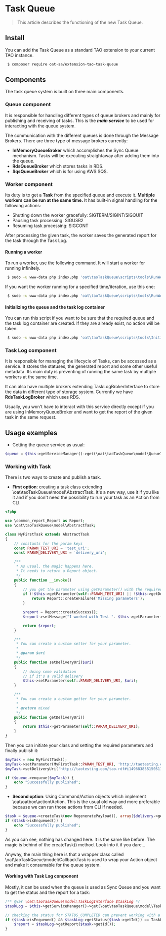 # Task Queue

> This article describes the functioning of the new Task Queue.

## Install

You can add the Task Queue as a standard TAO extension to your current TAO instance.

```bash
 $ composer require oat-sa/extension-tao-task-queue
```

## Components

The task queue system is built on three main components.

### Queue component

It is responsible for handling different types of queue brokers and mainly for publishing and receiving of tasks.
This is the _**main service**_ to be used for interacting with the queue system.

The communication with the different queues is done through the Message Brokers. There are three type of message brokers currently:
- **InMemoryQueueBroker** which accomplishes the Sync Queue mechanism. Tasks will be executing straightaway after adding them into the queue.
- **RdsQueueBroker** which stores tasks in RDS.
- **SqsQueueBroker** which is for using AWS SQS.

### Worker component

Its duty is to get a **Task** from the specified queue and execute it. **Multiple workers can be run at the same time.**
It has built-in signal handling for the following actions:
 - Shutting down the worker gracefully: SIGTERM/SIGINT/SIGQUIT
 - Pausing task processing: SIGUSR2
 - Resuming task processing: SIGCONT
 
After processing the given task, the worker saves the generated report for the task through the Task Log.

#### Running a worker

To run a worker, use the following command. It will start a worker for running infinitely.

```bash
 $ sudo -u www-data php index.php 'oat\taoTaskQueue\scripts\tools\RunWorker'
```

If you want the worker running for a specified time/iteration, use this one:

```bash
 $ sudo -u www-data php index.php 'oat\taoTaskQueue\scripts\tools\RunWorker' 5
```

#### Initializing the queue and the task log container

You can run this script if you want to be sure that the required queue and the task log container are created.
If they are already exist, no action will be taken.

```bash
 $ sudo -u www-data php index.php 'oat\taoTaskQueue\scripts\tools\InitializeQueue'
```

### Task Log component
It is responsible for managing the lifecycle of Tasks, can be accessed as a service. It stores the statuses, 
the generated report and some other useful metadata. 
Its main duty is preventing of running the same task by multiple workers at the same time. 

It can also have multiple brokers extending TaskLogBrokerInterface to store the data in different type of storage system. 
Currently we have **RdsTaskLogBroker** which uses RDS.

Usually, you won't have to interact with this service directly except if you are using InMemoryQueueBroker and want to get the report of the given task in the same request.

## Usage examples

- Getting the queue service as usual:

```php
$queue = $this->getServiceManager()->get(\oat\taoTaskQueue\model\QueueInterface::SERVICE_ID);
```

### Working with Task

There is two ways to create and publish a task.

- **First option**: creating a task class extending \oat\taoTaskQueue\model\AbstractTask. It's a new way, use it if you like it and if you don't need the possibility to run your task as an Action from CLI.
```php
<?php

use \common_report_Report as Report;
use \oat\taoTaskQueue\model\AbstractTask;

class MyFirstTask extends AbstractTask
{
    // constants for the param keys
    const PARAM_TEST_URI = 'test_uri';
    const PARAM_DELIVERY_URI = 'delivery_uri';

    /**
     * As usual, the magic happens here.
     * It needs to return a Report object. 
     */
    public function __invoke()
    {
        // you get the parameter using getParameter() with the required key
        if (!$this->getParameter(self::PARAM_TEST_URI) || !$this->getDeliveryUri()) {
            return Report::createFailure('Missing parameters');
        }

        $report = Report::createSuccess();
        $report->setMessage("I worked with Test ". $this->getParameter(self::PARAM_TEST_URI) ." and Delivery ". $this->getDeliveryUri());

        return $report;
    }

    /**
     * You can create a custom setter for your parameter.
     *
     * @param $uri
     */
    public function setDeliveryUri($uri)
    {
        // doing some validation
        // if it's a valid delivery
        $this->setParameter(self::PARAM_DELIVERY_URI, $uri);
    }

    /**
     * You can create a custom getter for your parameter.
     *
     * @return mixed
     */
    public function getDeliveryUri()
    {
        return $this->getParameter(self::PARAM_DELIVERY_URI);
    }
}
```

Then you can initiate your class and setting the required parameters and finally publish it:
```php
$myTask = new MyFirstTask();
$myTask->setParameter(MyFirstTask::PARAM_TEST_URI, 'http://taotesting.com/tao.rdf#i1496838551505670');
$myTask->setDeliveryUri('http://taotesting.com/tao.rdf#i1496838551505110');

if ($queue->enqueue($myTask)) {
    echo "Successfully published";
}
```

- **Second option**: Using Command/Action objects which implement \oat\oatbox\action\Action. This is the usual old way and more preferable because we can run those actions from CLI if needed.

```php
$task = $queue->createTask(new RegeneratePayload(), array($delivery->getUri()));
if ($task->isEnqueued()) {
    echo "Successfully published";
}
```

As you can see, nothing has changed here. It is the same like before. The magic is behind of the createTask() method. Look into it if you dare...

Anyway, the main thing here is that a wrapper class called \oat\taoTaskQueue\model\CallbackTask is used to wrap your Action object and make it consumable for the queue system.

#### Working with Task Log component

Mostly, it can be used when the queue is used as Sync Queue and you want to get the status and the report for a task:

```php
/** @var \oat\taoTaskQueue\model\TaskLogInterface $taskLog */
$taskLog = $this->getServiceManager()->get(\oat\taoTaskQueue\model\TaskLogInterface::SERVICE_ID);

// checking the status for STATUS_COMPLETED can prevent working with a null report if InMemoryQueueBroker not used anymore.
if ($task->isEnqueued() && $taskLog->getStatus($task->getId()) == TaskLogInterface::STATUS_COMPLETED) {
    $report = $taskLog->getReport($task->getId());
}
```

